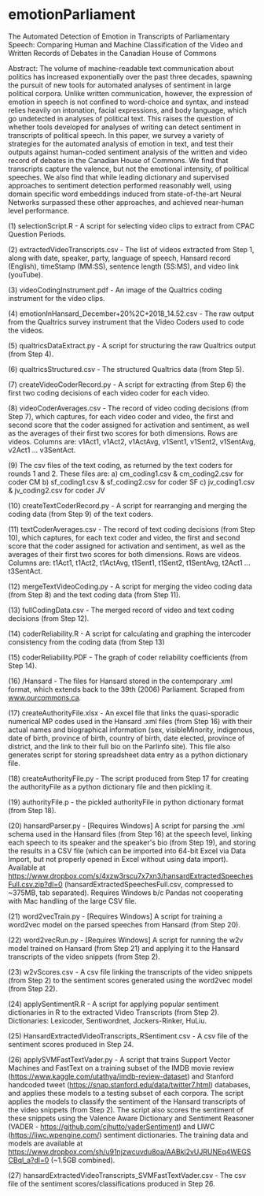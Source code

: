 # emotionParliament
The Automated Detection of Emotion in Transcripts of Parliamentary Speech: Comparing Human and Machine Classification of the Video and Written Records of Debates in the Canadian House of Commons

Abstract: The volume of machine-readable text communication about politics has increased exponentially over the past three decades, spawning the pursuit of new tools for automated analyses of sentiment in large political corpora.  Unlike written communication, however, the expression of emotion in speech is not confined to word-choice and syntax, and instead relies heavily on intonation, facial expressions, and body language, which go undetected in analyses of political text.  This raises the question of whether tools developed for analyses of writing can detect sentiment in transcripts of political speech.  In this paper, we survey a variety of strategies for the automated analysis of emotion in text, and test their outputs against human-coded sentiment analysis of the written and video record of debates in the Canadian House of Commons. We find that transcripts capture the valence, but not the emotional intensity, of political speeches. We also find that while leading dictionary and supervised approaches to sentiment detection performed reasonably well, using domain specific word embeddings induced from state-of-the-art Neural Networks surpassed these other approaches, and achieved near-human level performance. 

(1) selectionScript.R - A script for selecting video clips to extract from CPAC Question Periods.

(2) extractedVideoTranscripts.csv - The list of videos extracted from Step 1, along with date, speaker, party, language of speech, Hansard record (English), timeStamp (MM:SS), sentence length (SS:MS), and video link (youTube). 

(3) videoCodingInstrument.pdf - An image of the Qualtrics coding instrument for the video clips.

(4) emotionInHansard_December+20%2C+2018_14.52.csv - The raw output from the Qualtrics survey instrument that the Video Coders used to code the videos.

(5) qualtricsDataExtract.py - A script for structuring the raw Qualtrics output (from Step 4).  

(6) qualtricsStructured.csv - The structured Qualtrics data (from Step 5).

(7) createVideoCoderRecord.py - A script for extracting (from Step 6) the first two coding decisions of each video coder for each video.

(8) videoCoderAverages.csv - The record of video coding decisions (from Step 7), which captures, for each video coder and video, the first and second score that the coder assigned for activation and sentiment, as well as the averages of their first two scores for both dimensions. Rows are videos.  Columns are: v1Act1, v1Act2, v1ActAvg, v1Sent1, v1Sent2, v1SentAvg, v2Act1 ... v3SentAct. 

(9) The csv files of the text coding, as returned by the text coders for rounds 1 and 2.  These files are:
                a) cm_coding1.csv & cm_coding2.csv for coder CM
                b) sf_coding1.csv & sf_coding2.csv for coder SF
                c) jv_coding1.csv & jv_coding2.csv for coder JV

(10) createTextCoderRecord.py - A script for rearranging and merging the coding data (from Step 9) of the text coders.

(11) textCoderAverages.csv - The record of text coding decisions (from Step 10), which captures, for each text coder and video, the first and second score that the coder assigned for activation and sentiment, as well as the averages of their first two scores for both dimensions. Rows are videos.  Columns are: t1Act1, t1Act2, t1ActAvg, t1Sent1, t1Sent2, t1SentAvg, t2Act1 ... t3SentAct. 

(12) mergeTextVideoCoding.py - A script for merging the video coding data (from Step 8) and the text coding data (from Step 11).

(13) fullCodingData.csv - The merged record of video and text coding decisions (from Step 12).

(14) coderReliability.R - A script for calculating and graphing the intercoder consistency from the coding data (from Step 13) 

(15) coderReliability.PDF - The graph of coder reliability coefficients (from Step 14).

(16) /Hansard - The files for Hansard stored in the contemporary .xml format, which extends back to the 39th (2006) Parliament.  Scraped from www.ourcommons.ca.

(17) createAuthorityFile.xlsx - An excel file that links the quasi-sporadic numerical MP codes used in the Hansard .xml files (from Step 16) with their actual names and biographical information (sex, visibleMinority, indigenous, date of birth, province of birth, country of birth, date elected, province of district, and the link to their full bio on the Parlinfo site). This file also generates script for storing spreadsheet data entry as a python dictionary file.

(18) createAuthorityFile.py - The script produced from Step 17 for creating the authorityFile as a python dictionary file and then pickling it.  

(19) authorityFile.p - the pickled authorityFile in python dictionary format (from Step 18).

(20) hansardParser.py - [Requires Windows] A script for parsing the .xml schema used in the Hansard files (from Step 16) at the speech level, linking each speech to its speaker and the speaker's bio (from Step 19), and storing the results in a CSV file (which can be imported into 64-bit Excel via Data Import, but not properly opened in Excel without using data import). Available at https://www.dropbox.com/s/4xzw3rscu7x7xn3/hansardExtractedSpeechesFull.csv.zip?dl=0 (hansardExtractedSpeechesFull.csv, compressed to ~375MB, tab separated). Requires Windows b/c Pandas not cooperating with Mac handling of the large CSV file.  

(21) word2vecTrain.py - [Requires Windows] A script for training a word2vec model on the parsed speeches from Hansard (from Step 20).

(22) word2vecRun.py - [Requires Windows] A script for running the w2v model trained on Hansard (from Step 21) and applying it to the Hansard transcripts of the video snippets (from Step 2).  

(23) w2vScores.csv - A csv file linking the transcripts of the video snippets (from Step 2) to the sentiment scores generated
using the word2vec model (from Step 22).  

(24) applySentimentR.R - A script for applying popular sentiment dictionaries in R to the extracted Video Transcripts (from Step 2). Dictionaries: Lexicoder, Sentiwordnet, Jockers-Rinker, HuLiu.  

(25) HansardExtractedVideoTranscripts_RSentiment.csv - A csv file of the sentiment scores produced in Step 24. 

(26) applySVMFastTextVader.py - A script that trains Support Vector Machines and FastText on a training subset of the IMDB movie review (https://www.kaggle.com/utathya/imdb-review-dataset) and Stanford handcoded tweet (https://snap.stanford.edu/data/twitter7.html) databases, and applies these models to a testing subset of each corpora. The script applies the models to classify the sentiment of the Hansard transcripts of the video snippets (from Step 2). The  script also scores the sentiment of these snippets using the Valence Aware Dictionary and Sentiment Reasoner (VADER - https://github.com/cjhutto/vaderSentiment) and LIWC (https://liwc.wpengine.com/) sentiment dictionaries. The training data and models are available at https://www.dropbox.com/sh/u91njzwcuvdu8oa/AABkl2vUJRUNEq4WEGSCBql_a?dl=0 (~1.5GB combined).

(27) hansardExtractedVideoTranscripts_SVMFastTextVader.csv - The csv file of the sentiment scores/classifications produced in Step 26.














